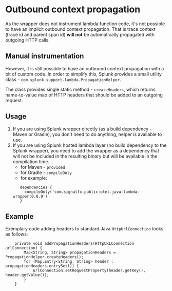 # Outbound context propagation

As the wrapper does not instrument lambda function code, it's not possible to have an implicit outbound context propagation. That is trace context (trace id and parent span id) **will not** be automatically propagated with outgoing HTTP calls. 

## Manual instrumentation

However, it is still possible to have an outbound context propagation with a bit of custom code.  In order to simplify this, Splunk provides a small utility class - `com.splunk.support.lambda.PropagationHelper`.

The class provides single static method - `createHeaders`, which returns name-to-value map of HTTP headers that should be added to an outgoing request. 

## Usage

1. If you are using Splunk wrapper directly (as a build dependency - Maven or Gradle), you don't need to do anything, helper is available to use.
2. If you are using Splunk hosted lambda layer (no build dependency to the Splunk wrapper), you need to add the wrapper as a dependency that will not be included in the resulting binary but will be available in the compilation time.
   - for Maven - `provided`
   - for Gradle - `compileOnly`
   - for example:
   ```
      dependencies {
        compileOnly('com.signalfx.public:otel-java-lambda-wrapper:0.0.9')
      }
   ```

## Example

Exemplary code adding headers to standard Java `HttpUrlConnection` looks as follows:

```
    private void addPropagationHeaders(HttpURLConnection urlConnection) {
        Map<String, String> propagationHeaders = PropagationHelper.createHeaders();
        for (Map.Entry<String, String> header : propagationHeaders.entrySet()) {
            urlConnection.setRequestProperty(header.getKey(), header.getValue());
        }
    }
```